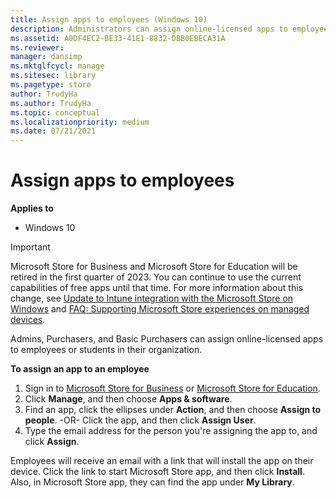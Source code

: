 ```yaml
---
title: Assign apps to employees (Windows 10)
description: Administrators can assign online-licensed apps to employees and students in their organization.
ms.assetid: A0DF4EC2-BE33-41E1-8832-DBB0EBECA31A
ms.reviewer: 
manager: dansimp
ms.mktglfcycl: manage
ms.sitesec: library
ms.pagetype: store
author: TrudyHa
ms.author: TrudyHa
ms.topic: conceptual
ms.localizationpriority: medium
ms.date: 07/21/2021
---
```


# Assign apps to employees


**Applies to**

-   Windows 10

> [!IMPORTANT]
> Microsoft Store for Business and Microsoft Store for Education will be retired in the first quarter of 2023. You can continue to use the current capabilities of free apps until that time. For more information about this change, see [Update to Intune integration with the Microsoft Store on Windows](https://techcommunity.microsoft.com/t5/windows-it-pro-blog/update-to-endpoint-manager-integration-with-the-microsoft-store/ba-p/3585077) and [FAQ: Supporting Microsoft Store experiences on managed devices](https://techcommunity.microsoft.com/t5/windows-management/faq-supporting-microsoft-store-experiences-on-managed-devices/m-p/3585286).

Admins, Purchasers, and Basic Purchasers can assign online-licensed apps to employees or students in their organization.

**To assign an app to an employee**
 
1.  Sign in to [Microsoft Store for Business](https://businessstore.microsoft.com) or [Microsoft Store for Education](https://educationstore.microsoft.com).
2.  Click **Manage**, and then choose **Apps & software**.
3.  Find an app, click the ellipses under **Action**, and then choose **Assign to people**.
-OR-
    Click the app, and then click **Assign User**.
4.  Type the email address for the person you're assigning the app to, and click **Assign**.

Employees will receive an email with a link that will install the app on their device. Click the link to start Microsoft Store app, and then click **Install**. Also, in Microsoft Store app, they can find the app under **My Library**.

 

 





